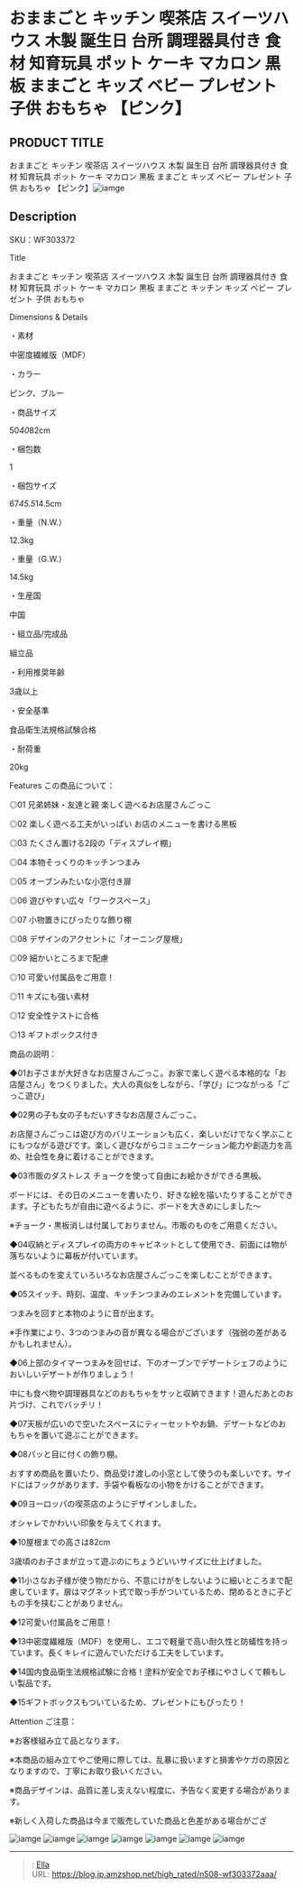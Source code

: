 # おままごと キッチン 喫茶店 スイーツハウス 木製 誕生日 台所 調理器具付き 食材 知育玩具 ポット ケーキ マカロン 黒板 ままごと キッズ ベビー プレゼント 子供 おもちゃ 【ピンク】


## PRODUCT TITLE 

おままごと キッチン 喫茶店 スイーツハウス 木製 誕生日 台所 調理器具付き 食材 知育玩具 ポット ケーキ マカロン 黒板 ままごと キッズ ベビー プレゼント 子供 おもちゃ 【ピンク】![iamge](https://b2bfiles1.gigab2b.cn/image/wkseller/304/20230608_cb51406ba17511d7d9539748777b104f.jpg)

## Description

SKU：WF303372

Title

おままごと キッチン 喫茶店 スイーツハウス 木製 誕生日 台所 調理器具付き 食材 知育玩具 ポット ケーキ マカロン 黒板 ままごと キッチン キッズ ベビー プレゼント 子供 おもちゃ

Dimensions &amp; Details



・素材

中密度繊維版（MDF）

・カラー

ピンク、ブルー

・商品サイズ

50*40*82cm

・梱包数

1

・梱包サイズ

67*45.5*14.5cm

・重量（N.W.）

12.3kg

・重量（G.W.）

14.5kg

・生産国

中国

・組立品/完成品

組立品

・利用推奨年齢

3歳以上

・安全基準

食品衛生法規格試験合格

・耐荷重

20kg



Features
この商品について：

◎01 兄弟姉妹・友達と親 楽しく遊べるお店屋さんごっこ

◎02 楽しく遊べる工夫がいっぱい お店のメニューを書ける黒板

◎03 たくさん置ける2段の「ディスプレイ棚」

◎04 本物そっくりのキッチンつまみ

◎05 オーブンみたいな小窓付き扉

◎06 遊びやすい広々「ワークスペース」

◎07 小物置きにぴったりな飾り棚

◎08 デザインのアクセントに「オーニング屋根」

◎09 細かいところまで配慮

◎10 可愛い付属品をご用意！

◎11 キズにも強い素材

◎12 安全性テストに合格

◎13 ギフトボックス付き

商品の説明：

◆01お子さまが大好きなお店屋さんごっこ。お家で楽しく遊べる本格的な「お店屋さん」をつくりました。大人の真似をしながら、「学び」につながっる「ごっこ遊び」


◆02男の子も女の子もだいすきなお店屋さんごっこ。

お店屋さんごっこは遊び方のバリエーションも広く、楽しいだけでなく学ぶことにもつながる遊びです。楽しく遊びながらコミュニケーション能力や創造力を高め、社会性を身に着けることができます。


◆03市販のダストレス チョークを使って自由にお絵かきができる黒板。

ボードには、その日のメニューを書いたり、好きな絵を描いたりすることができます。子どもたちが自由に遊べるように、ボードを大きめにしました～

※チョーク・黒板消しは付属しておりません。市販のものをご用意ください。


◆04収納とディスプレイの両方のキャビネットとして使用でき、前面には物が落ちないように幕板が付いています。

並べるものを変えていろいろなお店屋さんごっこを楽しむことができます。


◆05スイッチ、時刻、温度、キッチンつまみのエレメントを完備しています。

つまみを回すと本物のように音が出ます。

※手作業により、3つのつまみの音が異なる場合がございます（強弱の差があるかもしれません）。

◆06上部のタイマーつまみを回せば、下のオーブンでデザートシェフのようにおいしいデザートが作りましょう！

中にも食べ物や調理器具などのおもちゃをサッと収納できます！遊んだあとのお片づけ、これでバッチリ！

◆07天板が広いので空いたスペースにティーセットやお鍋、デザートなどのおもちゃを置いて遊ぶことができます。

◆08パッと目に付くの飾り棚。

おすすめ商品を置いたり、商品受け渡しの小窓として使うのも楽しいです。サイドにはフックがあります、手袋や看板なの小物をかけることができます。

◆09ヨーロッパの喫茶店のようにデザインしました。

オシャレでかわいい印象を与えてくれます。



◆10屋根までの高さは82cm

3歳頃のお子さまが立って遊ぶのにちょうどいいサイズに仕上げました。 

◆11小さなお子様が使う物だから、不意にけがをしないように細いところまで配慮しています。扉はマグネット式で取っ手がついているため、閉めるときに子どもの手を挟むことがありません。

◆12可愛い付属品をご用意！

◆13中密度繊維版（MDF）を使用し、エコで軽量で高い耐久性と防蟻性を持っています。長くキレイに遊んでいただける工夫をしています。



◆14国内食品衛生法規格試験に合格！塗料が安全でお子様にやさしくて頼もしい製品です。



◆15ギフトボックスもついているため、プレゼントにもぴったり！

Attention
ご注意：

※お客様組み立て品となります。

※本商品の組み立てやご使用に際しては、乱暴に扱いますと損害やケガの原因となりますので、丁寧にお取り扱いください。

※商品デザインは、品質に差し支えない程度に、予告なく変更する場合があります。

※新しく入荷した商品は今まで販売していた商品と色差がある場合がござ









![iamge](https://b2bfiles1.gigab2b.cn/image/wkseller/304/20230615_f19dd98f7f2cb380bce9bcde632579e0.jpg)
![iamge](https://b2bfiles1.gigab2b.cn/image/wkseller/304/20230615_edd12452a26aa5754fc54377ef746bb2.jpg)
![iamge](https://b2bfiles1.gigab2b.cn/image/wkseller/304/20230615_5556dba6c6a8b2d95a83633c8c61f1d2.jpg)
![iamge](https://b2bfiles1.gigab2b.cn/image/wkseller/304/20230615_3a2660f2fec513f1c5bc988bb2a80b2c.jpg)
![iamge](https://b2bfiles1.gigab2b.cn/image/wkseller/304/20230615_62097f5413f19c06edce912bb54592eb.jpg)
![iamge](https://b2bfiles1.gigab2b.cn/image/wkseller/304/20230615_6a15bf8c684f2bc2cfe5701a379b1a8b.jpg)
![iamge](https://b2bfiles1.gigab2b.cn/image/wkseller/304/20230615_ae4c23c5b0528604b559767973d63ca1.jpg)


---

> : [Ella](https://blog.jp.amzshop.net/)  
> URL: https://blog.jp.amzshop.net/high_rated/n508-wf303372aaa/  

